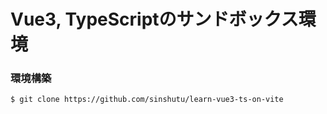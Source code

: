 # Vue3, TypeScriptのサンドボックス環境


### 環境構築

```
$ git clone https://github.com/sinshutu/learn-vue3-ts-on-vite
```
